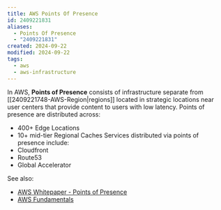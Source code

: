 ```yaml
---
title: AWS Points Of Presence
id: 2409221831
aliases:
  - Points Of Presence
  - "2409221831"
created: 2024-09-22
modified: 2024-09-22
tags:
  - aws
  - aws-infrastructure
---
```

In AWS, **Points of Presence** consists of infrastructure separate from [[2409221748-AWS-Region|regions]] located in strategic locations near user centers that provide content to users with low latency. Points of presence are distributed across:
- 400+ Edge Locations
- 10+ mid-tier Regional Caches
Services distributed via points of presence include:
- Cloudfront
- Route53
- Global Accelerator

See also:
- [AWS Whitepaper - Points of Presence](https://docs.aws.amazon.com/whitepapers/latest/aws-fault-isolation-boundaries/points-of-presence.html)
- [AWS Fundamentals](https://blog.awsfundamentals.com/aws-edge-locations)